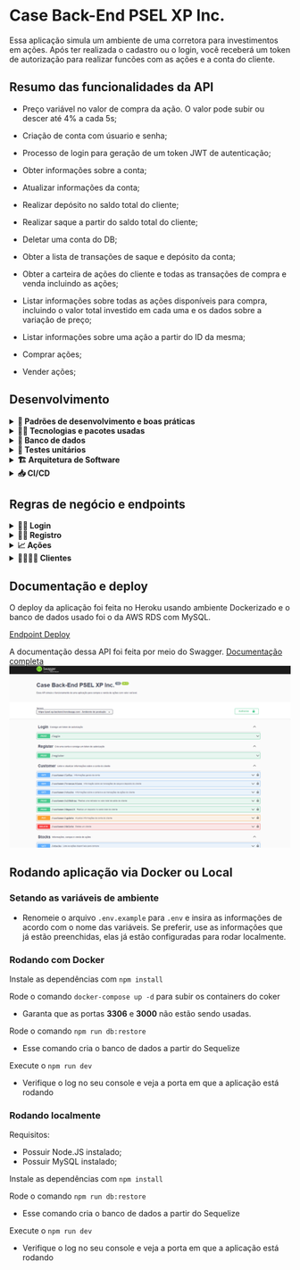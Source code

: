 
# Case Back-End PSEL XP Inc.

Essa aplicação simula um ambiente de uma corretora para investimentos em ações. Após ter realizada o cadastro ou o login, você receberá um token de autorização para realizar funcões com as ações e a conta do cliente.

  

## Resumo das funcionalidades da API

* Preço variável no valor de compra da ação. O valor pode subir ou descer até 4% a cada 5s;

* Criação de conta com úsuario e senha;

* Processo de login para geração de um token JWT de autenticação;

* Obter informações sobre a conta;

* Atualizar informações da conta;

* Realizar depósito no saldo total do cliente;

* Realizar saque a partir do saldo total do cliente;

* Deletar uma conta do DB;

* Obter a lista de transações de saque e depósito da conta;

* Obter a carteira de ações do cliente e todas as transações de compra e venda incluindo as ações;

* Listar informações sobre todas as ações disponíveis para compra, incluindo o valor total investido em cada uma e os dados sobre a variação de preço;

* Listar informações sobre uma ação a partir do ID da mesma;

* Comprar ações;

* Vender ações;

  

## Desenvolvimento

<details>
<summary><strong>🧬 Padrões de desenvolvimento e boas práticas</strong></summary><br  />
  Nesse projeto, tentei seguir um padrão para o fluxo de desenvolvimento, que foi: 

  * Para toda nova implementação um PR era criado;
  * Desenvolver a implementação do requisito;
  * Escrever os testes unitários para o que foi desenvolvido;
  * Realizar o merge para a main ultilizando o CI/CD.
 
  Uso do ESLint com o `airbnb-base` para garantir um padrão de código.

  Uso do [Conventional Commits](https://www.conventionalcommits.org/en/v1.0.0/) para garantir commits mais semânticos e descritivos.
<br  />
</details>

<details>
<summary><strong>👨‍💻 Tecnologias e pacotes usadas</strong></summary><br  />

* [JavaScript](https://www.javascript.com/)
* [Node.js](https://nodejs.org/en/)
* [Sequelize ORM](https://sequelize.org/)
* [MySQL](https://www.mysql.com/)
* [Mocha](https://mochajs.org/)
* [Chai](https://www.chaijs.com/)
* [Sinon](https://sinonjs.org/)
* [JWT](https://jwt.io/)
* [dotenv](https://www.npmjs.com/package/dotenv)
* [bcrypt](https://www.npmjs.com/package/bcrypt)
* [ExpressAsyncErrors](https://www.npmjs.com/package/express-async-errors)
* [ESLint](https://eslint.org/)
* [HTTP Status Codes](https://www.npmjs.com/package/http-status-codes)
* [Swagger UI Express](https://www.npmjs.com/package/swagger-ui-express)
* [Swagger JS Docs](https://www.npmjs.com/package/swagger-jsdoc)
<br  />
</details>

<details>
<summary><strong>📅 Banco de dados</strong></summary><br  />
  Para usar um banco de dados MySQL em ambiente de produção, escolhi usar um serviço em nuuvem, que foi a AWS RDS.
  Fique a vontade para visualizar o DB com os seguintes dados:

  * host: db-psel-xp.cavmg1wqknjz.us-east-1.rds.amazonaws.com
  * port: 3306
  * user: root
  * password: j7h5h8b3

  A modelagem do banco de dados foi feita no WorkBench e normalizada até a 3ª Forma Normal.

  Os requisitos para as tabelas estarem na 3ª Forma Normal são:
  * Colunas devem possuir apenas um valor;
  * Valores em cada coluna devem ser do mesmo tipo de dados;
  * Cada coluna deve possuir um nome único;
  * A ordem dos dados registrados em uma tabela não deve afetar a integridade dos dados:
  * A tabela não deve possuir dependências parciais;
  * A tabela não deve conter atributos (colunas) que não sejam dependentes exclusivamente da  chave primária;

	![modelagem.png](./imgs/modelagem.png)
<br  />
</details>

<details>
<summary><strong>🧪 Testes unitários</strong></summary><br  />
  Para desenvolver os testes unitários, escolhi ultilizar Mocha, Chai e Sinon em conjunto.
  A cobertura total de testes em todos os arquivos da aplicação está em cerca de 90%;

  ![testes.png](./imgs/testes.png)
<br  />
</details>

<details>
<summary><strong>🏗 Arquitetura de Software</strong></summary><br  />
  A arquitetura ultilizada nessa aplicação foi a MSC, que conta com as camadas de:

  * Model - responsável por executar as operações do banco de dados;
  * Service - responsável pela regra de negócio;
  * Controller - responsável pelo requisição e resposta.

  ![arquitetura.png](./imgs/arquitetura.png)
<br  />
</details>

<details>
<summary><strong>📥 CI/CD</strong></summary><br  />
  O CI (Continuous integration / Integração contínua) foi implementado por meio do GitHub Actions para garantir que todas as novas funcionalidades não irão corromper a aplicação final. A cada novo merge para a main, é executado todos os testes unitários para confirmar que tudo está rodando conforme o esperado e o ESLint para garantir o padrão de código.

 ![ci.png](./imgs/ci.png)

  O CD (Continuos delivery/ Entrega contínua) foi implementado pelo Heroku, para que todo novo merge na main, seja realizado o deploy automaticamente.

  ![cd.png](./imgs/cd.png)
<br  />
</details>


## Regras de negócio e endpoints

<details>
<summary><strong>🙍‍♂️ Login </strong></summary><br  />
	O endpoint de login recebe pelo body da requisição o `email` e `password` e então é feito uma verificação no banco para saber se os dados estão iguais. Ao passar pela verificação, é gerado um token JWT de autorização para uso das funcionalidades da aplicação.

  * POST `/login`

<br  />
</details>

<details>
<summary><strong>🙍‍♀️ Registro </strong></summary><br  />
	O endpoint de registro recebe pelo body da requisição o `firstName`, `lastName`, `email` e `password` e então é realizado a inserção no banco. Cada novo úsuario recebe 500 em saldo na conta.

  * POST `/register`

<br  />
</details>

<details>
<summary><strong>📈 Ações </strong></summary><br  />
  As ações possuem o valor de compra variável, a cada 5s é executada uma função e de forma aleatória o preço da ação pode subir ou descer em até 4%.
  Ao todo, existem 4 endpoints para manipular as ações:

  * GET `/stocks`
    * Lista informações sobre todas as ações disponíveis para compra. Incluindo o total investido e os dados sobre a variação de preço
  * GET `/stocks/:id`
    * Lista as informações sobre uma ação pelo ID
  * POST `/stocks/buy`
    * Compre ações a partir das informações inseridas no body da requisição. É feita uma verificação se o cliente possui saldo suficiente em conta para realizar a compra.
  * POST `/stocks/sell`
    * Venda ações a partir das informações inseridas no body da requisição. É feita uma verificação para saber a quantidade total de ações disponíveis para compra.

<br  />
</details>

<details>
<summary><strong>🙍‍♀️🙍‍♂️ Clientes </strong></summary><br  />
  Ao todo existem 7 endpoints para listar e atualizar informações sobre a conta do cliente. 

  * GET `/customer/infos`
    * Lista as informações gerais sobre a conta do cliente
  * PUT `/customer/update`
    * Atualize as informações da conta do cliente a partir dos dados inseridos no body da requisição
  * POST `/customer/withdraw`
    * Realiza um saque no valor total de saldo do cliente. É feita uma verificação se o saldo é suficiente para realizar a retirada.
  * POST `/customer/deposit`
    * Realiza um depósito no valor total de saldo do cliente.
  * DELETE `/customer/delete`
    * O cliente é deletado
  * GET `/customer/transactions`
    * Lista todas as transações de saque e depósito do cliente
  * GET `customer/stocks`
    * Lista as ações que o cliente possui em carteira e todas as transações incluindo compra e venda de ações já realizadas pela conta.
<br  />
</details>

## Documentação e deploy

O deploy da aplicação foi feita no Heroku usando ambiente Dockerizado e o banco de dados usado foi o da AWS RDS com MySQL.

[Endpoint Deploy](https://psel-xp-backend.herokuapp.com/)

A documentação dessa API foi feita por meio do Swagger. 
[Documentação completa](https://psel-xp-backend.herokuapp.com/documentation/)
![swagger.png](./imgs/swagger.png)

## Rodando aplicação via Docker ou Local
  ### Setando as variáveis de ambiente
  * Renomeie o arquivo `.env.example` para `.env` e insira as informações de acordo com o nome das variáveis. Se preferir, use as informações que já estão preenchidas, elas já estão configuradas para rodar localmente.


  ### Rodando com Docker
  Instale as dependências com `npm install`

  Rode o comando `docker-compose up -d` para subir os containers do coker
  * Garanta que as portas **3306** e **3000** não estão sendo usadas.

  Rode o comando `npm run db:restore`
  * Esse comando cria o banco de dados a partir do Sequelize

  Execute o `npm run dev`
  * Verifique o log no seu console e veja a porta em que a aplicação está rodando


  ### Rodando localmente
  Requisitos:
  * Possuir Node.JS instalado;
  * Possuir MySQL instalado; 

  Instale as dependências com `npm install`

  Rode o comando `npm run db:restore`
  * Esse comando cria o banco de dados a partir do Sequelize

  Execute o `npm run dev`
  * Verifique o log no seu console e veja a porta em que a aplicação está rodando
